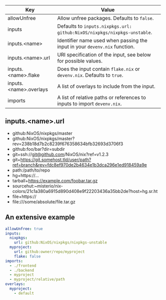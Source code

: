 
| Key                           | Value                                                                         |
| ----------------------------- | ----------------------------------------------------------------------------- |
| allowUnfree                   | Allow unfree packages. Defaults to `false`.                                   |
| inputs                        | Defaults to `inputs.nixpkgs.url: github:NixOS/nixpkgs/nixpkgs-unstable`.      |
| inputs.&lt;name&gt;           | Identifier name used when passing the input in your ``devenv.nix`` function.  |
| inputs.&lt;name&gt;.url       | URI specification of the input, see below for possible values.                |
| inputs.&lt;name&gt;.flake     | Does the input contain ``flake.nix`` or ``devenv.nix``. Defaults to ``true``. |
| inputs.&lt;name&gt;.overlays  | A list of overlays to include from the input. |
| imports                       | A list of relative paths or references to inputs to import ``devenv.nix``.    |


## inputs.&lt;name&gt;.url

- github:NixOS/nixpkgs/master
- github:NixOS/nixpkgs/master?rev=238b18d7b2c8239f676358634bfb32693d3706f3
- github:foo/bar?dir=subdir
- git+ssh://git@github.com/NixOS/nix?ref=v1.2.3
- git+https://git.somehost.tld/user/path?ref=branch&rev=fdc8ef970de2b4634e1b3dca296e1ed918459a9e
- path:/path/to/repo
- hg+https://...
- tarball+https://example.com/foobar.tar.gz
- sourcehut:~misterio/nix-colors/21c1a380a6915d890d408e9f22203436a35bb2de?host=hg.sr.ht
- file+https://
- file:///some/absolute/file.tar.gz

## An extensive example

```yaml
allowUnfree: true
inputs:
  nixpkgs:
    url: github:NixOS/nixpkgs/nixpkgs-unstable
  myproject:
    url: github:owner/repo/myproject
    flake: false
imports:
  - ./frontend
  - ./backend
  - myproject
  - myproject/relative/path
overlays:
  myproject:
    - default
```
